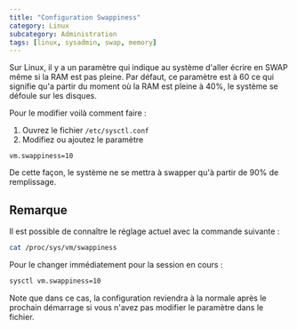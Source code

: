 ```yaml
---
title: "Configuration Swappiness"
category: Linux
subcategory: Administration
tags: [linux, sysadmin, swap, memory]
---
```

Sur Linux, il y a un paramètre qui indique au système d'aller écrire en SWAP même si la RAM est pas pleine. Par défaut, ce paramètre est à 60 ce qui signifie qu'a partir du moment où la RAM est pleine à 40%, le système se défoule sur les disques.

Pour le modifier voilà comment faire :

 1. Ouvrez le fichier `/etc/sysctl.conf`
 2. Modifiez ou ajoutez le paramètre

``` properties
vm.swappiness=10
```

De cette façon, le système ne se mettra à swapper qu'à partir de 90% de remplissage.

## Remarque
Il est possible de connaître le réglage actuel avec la commande suivante :

``` bash
cat /proc/sys/vm/swappiness
```

Pour le changer immédiatement pour la session en cours :

``` bash
sysctl vm.swappiness=10
```

Note que dans ce cas, la configuration reviendra à la normale après le prochain démarrage si vous n'avez pas modifier le paramètre dans le fichier.
